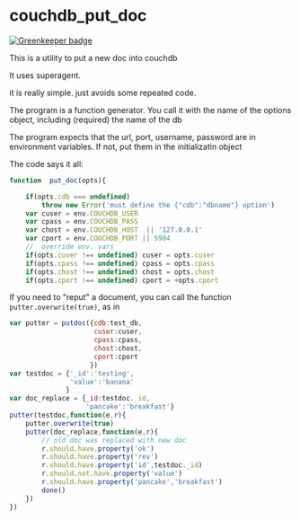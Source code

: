 # couchdb_put_doc

[![Greenkeeper badge](https://badges.greenkeeper.io/jmarca/couchdb_put_doc.svg)](https://greenkeeper.io/)

This is a utility to put a new doc into couchdb

It uses superagent.

it is really simple.  just avoids some repeated code.

The program is a function generator.  You call it with the name of the
options object, including (required) the name of the db

The program expects that the url, port, username, password are in
environment variables.  If not, put them in the initializatin object


The code says it all:


```javascript
function  put_doc(opts){

    if(opts.cdb === undefined)
        throw new Error('must define the {"cdb":"dbname"} option')
    var cuser = env.COUCHDB_USER
    var cpass = env.COUCHDB_PASS
    var chost = env.COUCHDB_HOST  || '127.0.0.1'
    var cport = env.COUCHDB_PORT || 5984
    //  override env. vars
    if(opts.cuser !== undefined) cuser = opts.cuser
    if(opts.cpass !== undefined) cpass = opts.cpass
    if(opts.chost !== undefined) chost = opts.chost
    if(opts.cport !== undefined) cport = +opts.cport
```

If you need to "reput" a document, you can call the function
`putter.overwrite(true)`, as in

``` javascript
var putter = putdoc({cdb:test_db,
                     cuser:cuser,
                     cpass:cpass,
                     chost:chost,
                     cport:cport
                    })
var testdoc = {'_id':'testing',
               'value':'banana'
              }
var doc_replace = {_id:testdoc._id,
                   'pancake':'breakfast'}
putter(testdoc,function(e,r){
    putter.overwrite(true)
    putter(doc_replace,function(e,r){
        // old doc was replaced with new doc
        r.should.have.property('ok')
        r.should.have.property('rev')
        r.should.have.property('id',testdoc._id)
        r.should.not.have.property('value')
        r.should.have.property('pancake','breakfast')
        done()
    })
})
```
